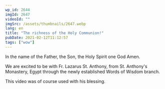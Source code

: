 ```yaml
---
wp_id: 2644
imgId: 2647
videoId: ""
imgSrc: /assets/thumbnails/2647.webp
lang: en
title: "The richness of the Holy Communion!"
pubDate: 2021-02-12T11:12:57
tags: ["wow"]
---
```


<p>In the name of the Father, the Son, the Holy Spirit one God Amen.</p>
<p>We are excited to be with Fr. Lazarus St. Anthony, from St. Anthony's Monastery, Egypt through the newly established Words of Wisdom branch.</p>
<p>This video was of course used with his blessing.</p>
<p>&nbsp;</p>
